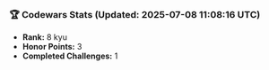 ### 🏆 Codewars Stats (Updated: 2025-07-08 11:08:16 UTC)

- **Rank:** 8 kyu
- **Honor Points:** 3
- **Completed Challenges:** 1
